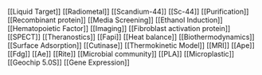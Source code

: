 [[Liquid Target]]
[[Radiometal]]
[[Scandium-44]]
[[Sc-44]]
[[Purification]]
[[Recombinant protein]]
[[Media Screening]]
[[Ethanol Induction]]
[[Hematopoietic Factor]]
[[Imaging]]
[[Fibroblast activation protein]]
[[SPECT]]
[[Theranostics]]
[[Fapi]]
[[Heat balance]]
[[Biothermodynamics]]
[[Surface Adsorption]]
[[Cutinase]]
[[Thermokinetic Model]]
[[MRI]]
[[Ape]]
[[Fdg]]
[[Ae]]
[[Rite]]
[[Microbial community]]
[[PLA]]
[[Microplastic]]
[[Geochip 5.0S]]
[[Gene Expression]]
